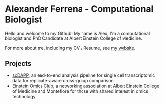 # Alexander Ferrena - Computational Biologist


Hello and welcome to my Github! My name is Alex, I'm a computational biologist and PhD Candidate at Albert Einstein College of Medicine.

For more about me, including my CV / Resume, see [my website](https://ferrenaalexander.github.io/).


## Projects

- [scDAPP](https://github.com/bioinfoDZ/scDAPP), an end-to-end analysis pipeline for single cell transcriptomic data for replicate-aware cross-group comparison
- [Einstein Omics Club](https://einsteinomics.github.io/), a networking association at Albert Einstein College of Medicine and Montefiore for those with shared interest in omics technology
